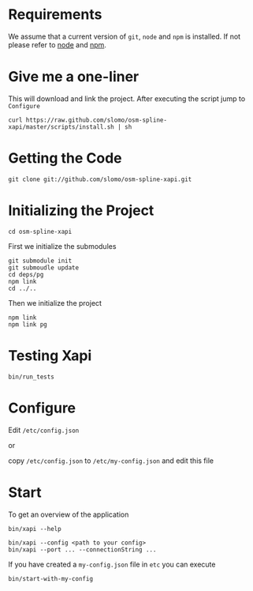 Requirements
============

We assume that a current version of `git`, `node` and `npm` is installed.
If not please refer to [node](http://nodejs.org/) and [npm](http://npmjs.org/).

Give me a one-liner
===================

This will download and link the project.
After executing the script jump to `Configure`

    curl https://raw.github.com/slomo/osm-spline-xapi/master/scripts/install.sh | sh

Getting the Code
================

    git clone git://github.com/slomo/osm-spline-xapi.git

Initializing the Project
========================

    cd osm-spline-xapi

First we initialize the submodules

    git submodule init
    git submoudle update
    cd deps/pg
    npm link
    cd ../..

Then we initialize the project

    npm link
    npm link pg 


Testing Xapi
============

    bin/run_tests

Configure
=========

Edit `/etc/config.json`

or

copy `/etc/config.json` to `/etc/my-config.json` and edit this file

Start
=====

To get an overview of the application

    bin/xapi --help

    bin/xapi --config <path to your config>
    bin/xapi --port ... --connectionString ...

If you have created a `my-config.json` file in `etc` you can execute

    bin/start-with-my-config
